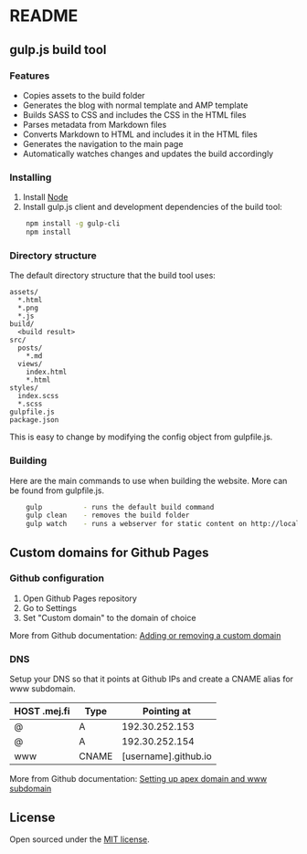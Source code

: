 # README

## gulp.js build tool

### Features

- Copies assets to the build folder
- Generates the blog with normal template and AMP template
- Builds SASS to CSS and includes the CSS in the HTML files
- Parses metadata from Markdown files
- Converts Markdown to HTML and includes it in the HTML files
- Generates the navigation to the main page
- Automatically watches changes and updates the build accordingly

### Installing

1. Install [Node](http://nodejs.org/)
2. Install gulp.js client and development dependencies of the build tool:

```sh
    npm install -g gulp-cli
    npm install
```

### Directory structure

The default directory structure that the build tool uses:

    assets/
      *.html
      *.png
      *.js
    build/
      <build result>
    src/
      posts/
        *.md
      views/
        index.html
        *.html
    styles/
      index.scss
      *.scss
    gulpfile.js
    package.json

This is easy to change by modifying the config object from gulpfile.js.

### Building

Here are the main commands to use when building the website. More can be found from gulpfile.js.

```sh
    gulp          - runs the default build command
    gulp clean    - removes the build folder
    gulp watch    - runs a webserver for static content on http://localhost:3000
```

## Custom domains for Github Pages

### Github configuration

1. Open Github Pages repository
2. Go to Settings
3. Set "Custom domain" to the domain of choice

More from Github documentation: [Adding or removing a custom domain](https://help.github.com/articles/adding-or-removing-a-custom-domain-for-your-github-pages-site/)

### DNS

Setup your DNS so that it points at Github IPs and create a CNAME alias for www subdomain.

| HOST .mej.fi | Type      | Pointing at          |
| ------------ | --------- | -------------------- |
| @            | A         | 192.30.252.153       |
| @            | A         | 192.30.252.154       |
| www          | CNAME     | [username].github.io |

More from Github documentation: [Setting up apex domain and www subdomain](https://help.github.com/articles/setting-up-an-apex-domain-and-www-subdomain/)

## License

Open sourced under the [MIT license](LICENSE).
